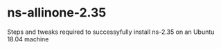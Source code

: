# ns-allinone-2.35
Steps and tweaks required to successyfully install ns-2.35 on an Ubuntu 18.04 machine
